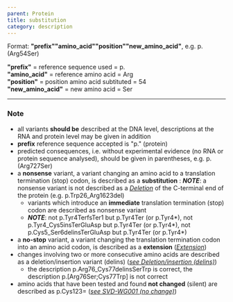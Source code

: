 ```yaml
---
parent: Protein
title: substitution
category: description
---
```


Format:   **"prefix""amino_acid""position""new_amino_acid"**,  e.g. p.(Arg54Ser)

**"prefix"**  =  reference sequence used  =  p.<br>
**"amino_acid"**  =  reference amino acid  =  Arg<br>
**"position"**  =  position amino acid subtituted  =  54<br>
**"new_amino_acid"**  =  new amino acid  =  Ser

---

### Note

*	all variants **should be** described at the DNA level, descriptions at the RNA and protein level may be given in addition
*	**prefix** reference sequence accepted is "p." (protein)
*	predicted consequences, i.e. without experimental evidence (no RNA or protein sequence analysed), should be given in parentheses, e.g. p.(Arg727Ser)
*	a **nonsense** variant, a variant changing an amino acid to a translation termination (stop) codon, is described as a **substitution**
:	_**NOTE**_:	a nonsense variant is not described as a [_Deletion_](/recommendations/protein/variant/deletion/) of the C-terminal end of the protein (e.g. p.Trp26\_Arg1623del)
	*	variants which introduce an **immediate** translation termination (stop) codon are described as nonsense variant
	*	_**NOTE**_:	not p.Tyr4TerfsTer1 but p.Tyr4Ter (or p.Tyr4*), not p.Tyr4\_Cys5insTerGluAsp but p.Tyr4Ter (or p.Tyr4*), not p.Cys5\_Ser6delinsTerGluAsp but p.Tyr4Ter (or p.Tyr4*)	
*	a **no-stop** variant, a variant changing the translation termination codon into an amino acid codon, is described as a **extension** ([_Extension_](/recommendations/protein/variant/extension/))
*	changes involving two or more consecutive amino acids are described as a deletion/insertion variant (delins) ([_see Deletion/insertion (delins)_](/recommendations/protein/variant/delins/))
	*	the description p.Arg76\_Cys77delinsSerTrp is correct, the description p.[Arg76Ser;Cys77Trp] is not correct
*	amino acids that have been tested and found **not changed** (silent) are described as p.Cys123= ([_see SVD-WG001 (no change)_](http://www.hgvs.org/mutnomen/accepted001.html))
